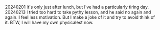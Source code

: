 20240201
It's only just after lunch, but I've had a particularly tiring day. 
20240213
I tried too hard to take pythy lesson, and he said no again and again. I feel less motivation. But I make a joke of it and try to avoid think of it. 
BTW, I will have my own physicalest now.
